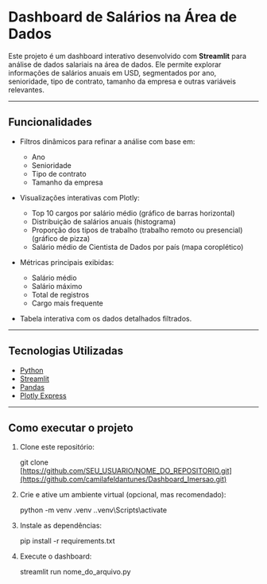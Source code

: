 # Dashboard de Salários na Área de Dados

Este projeto é um dashboard interativo desenvolvido com **Streamlit** para análise de dados salariais na área de dados. Ele permite explorar informações de salários anuais em USD, segmentados por ano, senioridade, tipo de contrato, tamanho da empresa e outras variáveis relevantes.

---

## Funcionalidades

- Filtros dinâmicos para refinar a análise com base em:
  - Ano
  - Senioridade
  - Tipo de contrato
  - Tamanho da empresa

- Visualizações interativas com Plotly:
  - Top 10 cargos por salário médio (gráfico de barras horizontal)
  - Distribuição de salários anuais (histograma)
  - Proporção dos tipos de trabalho (trabalho remoto ou presencial) (gráfico de pizza)
  - Salário médio de Cientista de Dados por país (mapa coroplético)

- Métricas principais exibidas:
  - Salário médio
  - Salário máximo
  - Total de registros
  - Cargo mais frequente

- Tabela interativa com os dados detalhados filtrados.

---

## Tecnologias Utilizadas

- [Python](https://www.python.org/)
- [Streamlit](https://streamlit.io/)
- [Pandas](https://pandas.pydata.org/)
- [Plotly Express](https://plotly.com/python/plotly-express/)

---

## Como executar o projeto

1. Clone este repositório:

   git clone [https://github.com/SEU_USUARIO/NOME_DO_REPOSITORIO.git](https://github.com/camilafeldantunes/Dashboard_Imersao.git)

2. Crie e ative um ambiente virtual (opcional, mas recomendado):

    python -m venv .venv
    .\.venv\Scripts\activate

3. Instale as dependências:

    pip install -r requirements.txt

4. Execute o dashboard:

    streamlit run nome_do_arquivo.py




